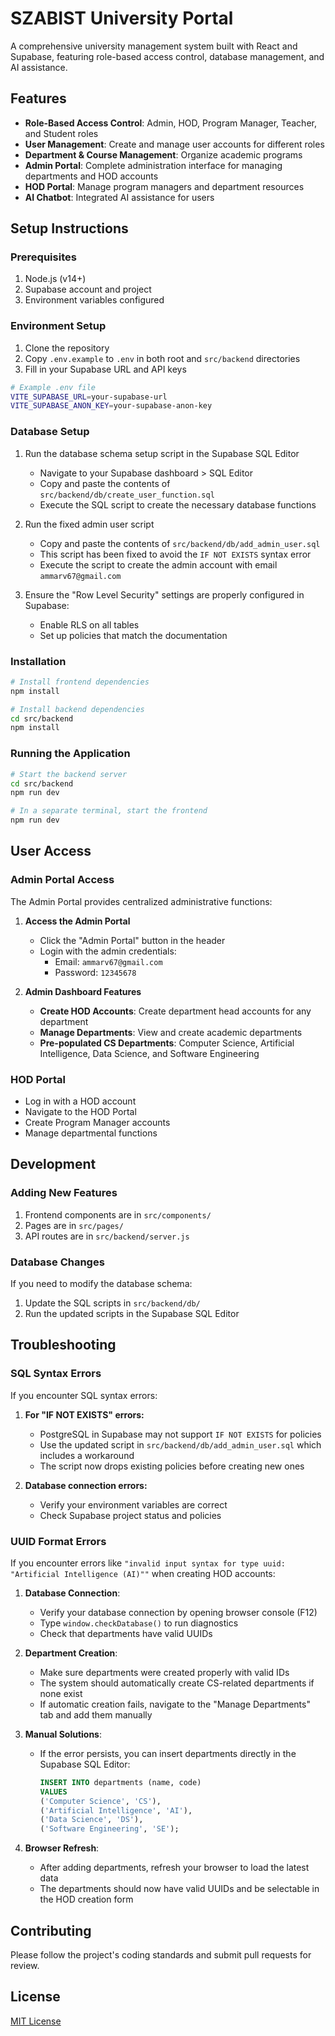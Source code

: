 # SZABIST University Portal

A comprehensive university management system built with React and Supabase, featuring role-based access control, database management, and AI assistance.

## Features

- **Role-Based Access Control**: Admin, HOD, Program Manager, Teacher, and Student roles
- **User Management**: Create and manage user accounts for different roles
- **Department & Course Management**: Organize academic programs
- **Admin Portal**: Complete administration interface for managing departments and HOD accounts
- **HOD Portal**: Manage program managers and department resources
- **AI Chatbot**: Integrated AI assistance for users

## Setup Instructions

### Prerequisites

1. Node.js (v14+)
2. Supabase account and project
3. Environment variables configured

### Environment Setup

1. Clone the repository
2. Copy `.env.example` to `.env` in both root and `src/backend` directories
3. Fill in your Supabase URL and API keys

```bash
# Example .env file
VITE_SUPABASE_URL=your-supabase-url
VITE_SUPABASE_ANON_KEY=your-supabase-anon-key
```

### Database Setup

1. Run the database schema setup script in the Supabase SQL Editor
   - Navigate to your Supabase dashboard > SQL Editor
   - Copy and paste the contents of `src/backend/db/create_user_function.sql`
   - Execute the SQL script to create the necessary database functions

2. Run the fixed admin user script
   - Copy and paste the contents of `src/backend/db/add_admin_user.sql`
   - This script has been fixed to avoid the `IF NOT EXISTS` syntax error
   - Execute the script to create the admin account with email `ammarv67@gmail.com`

3. Ensure the "Row Level Security" settings are properly configured in Supabase:
   - Enable RLS on all tables
   - Set up policies that match the documentation

### Installation

```bash
# Install frontend dependencies
npm install

# Install backend dependencies
cd src/backend
npm install
```

### Running the Application

```bash
# Start the backend server
cd src/backend
npm run dev

# In a separate terminal, start the frontend
npm run dev
```

## User Access

### Admin Portal Access
The Admin Portal provides centralized administrative functions:

1. **Access the Admin Portal**
   - Click the "Admin Portal" button in the header
   - Login with the admin credentials:
     - Email: `ammarv67@gmail.com`
     - Password: `12345678`

2. **Admin Dashboard Features**
   - **Create HOD Accounts**: Create department head accounts for any department
   - **Manage Departments**: View and create academic departments
   - **Pre-populated CS Departments**: Computer Science, Artificial Intelligence, Data Science, and Software Engineering

### HOD Portal
- Log in with a HOD account
- Navigate to the HOD Portal
- Create Program Manager accounts
- Manage departmental functions

## Development

### Adding New Features

1. Frontend components are in `src/components/`
2. Pages are in `src/pages/`
3. API routes are in `src/backend/server.js`

### Database Changes

If you need to modify the database schema:
1. Update the SQL scripts in `src/backend/db/`
2. Run the updated scripts in the Supabase SQL Editor

## Troubleshooting

### SQL Syntax Errors
If you encounter SQL syntax errors:

1. **For "IF NOT EXISTS" errors:**
   - PostgreSQL in Supabase may not support `IF NOT EXISTS` for policies
   - Use the updated script in `src/backend/db/add_admin_user.sql` which includes a workaround
   - The script now drops existing policies before creating new ones

2. **Database connection errors:**
   - Verify your environment variables are correct
   - Check Supabase project status and policies

### UUID Format Errors 

If you encounter errors like `"invalid input syntax for type uuid: "Artificial Intelligence (AI)""` when creating HOD accounts:

1. **Database Connection**:
   - Verify your database connection by opening browser console (F12)
   - Type `window.checkDatabase()` to run diagnostics
   - Check that departments have valid UUIDs

2. **Department Creation**:
   - Make sure departments were created properly with valid IDs
   - The system should automatically create CS-related departments if none exist
   - If automatic creation fails, navigate to the "Manage Departments" tab and add them manually

3. **Manual Solutions**:
   - If the error persists, you can insert departments directly in the Supabase SQL Editor:
     ```sql
     INSERT INTO departments (name, code) 
     VALUES 
     ('Computer Science', 'CS'),
     ('Artificial Intelligence', 'AI'),
     ('Data Science', 'DS'),
     ('Software Engineering', 'SE');
     ```

4. **Browser Refresh**:
   - After adding departments, refresh your browser to load the latest data
   - The departments should now have valid UUIDs and be selectable in the HOD creation form

## Contributing

Please follow the project's coding standards and submit pull requests for review.

## License

[MIT License](LICENSE)
